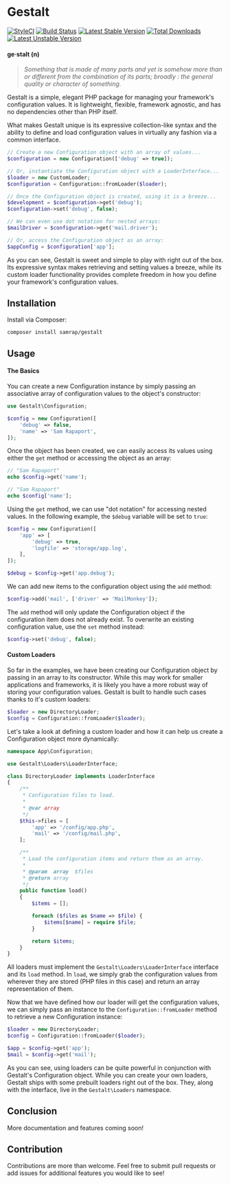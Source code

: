 # Gestalt

[![StyleCI](https://styleci.io/repos/67276253/shield?style=flat)](https://styleci.io/repos/67276253)
[![Build Status](https://travis-ci.org/samrap/gestalt.svg?branch=master)](https://travis-ci.org/samrap/gestalt)
[![Latest Stable Version](https://poser.pugx.org/samrap/gestalt/v/stable)](https://packagist.org/packages/samrap/gestalt)
[![Total Downloads](https://poser.pugx.org/samrap/gestalt/downloads)](https://packagist.org/packages/samrap/gestalt)
[![Latest Unstable Version](https://poser.pugx.org/samrap/gestalt/v/unstable)](https://packagist.org/packages/samrap/gestalt)

#### ge·stalt (n)
> _Something that is made of many parts and yet is somehow more than or different from the combination of its parts; broadly : the general quality or character of something._

Gestalt is a simple, elegant PHP package for managing your framework's configuration values. It is lightweight, flexible, framework agnostic, and has no dependencies other than PHP itself.

What makes Gestalt unique is its expressive collection-like syntax and the ability to define and load configuration values in virtually any fashion via a common interface.

```php
// Create a new Configuration object with an array of values...
$configuration = new Configuration(['debug' => true]);

// Or, instantiate the Configuration object with a LoaderInterface...
$loader = new CustomLoader;
$configuration = Configuration::fromLoader($loader);

// Once the Configuration object is created, using it is a breeze...
$development = $configuration->get('debug');
$configuration->set('debug', false);

// We can even use dot notation for nested arrays:
$mailDriver = $configuration->get('mail.driver');

// Or, access the Configuration object as an array:
$appConfig = $configuration['app'];
```

As you can see, Gestalt is sweet and simple to play with right out of the box. Its expressive syntax makes retrieving and setting values a breeze, while its custom loader functionality provides complete freedom in how you define your framework's configuration values.

## Installation
Install via Composer:

`composer install samrap/gestalt`

## Usage

#### The Basics
You can create a new Configuration instance by simply passing an associative array of configuration values to the object's constructor:

```php
use Gestalt\Configuration;

$config = new Configuration([
    'debug' => false,
    'name' => 'Sam Rapaport',
]); 
```

Once the object has been created, we can easily access its values using either the `get` method or accessing the object as an array:

```php
// "Sam Rapaport"
echo $config->get('name');

// "Sam Rapaport"
echo $config['name'];
```

Using the `get` method, we can use "dot notation" for accessing nested values. In the following example, the `$debug` variable will be set to `true`:

```php
$config = new Configuration([
    'app' => [
        'debug' => true,
        'logfile' => 'storage/app.log',
    ],
]);

$debug = $config->get('app.debug');
```

We can add new items to the configuration object using the `add` method:

```php
$config->add('mail', ['driver' => 'MailMonkey']);
```

The `add` method will only update the Configuration object if the configuration item does not already exist. To overwrite an existing configuration value, use the `set` method instead:

```php
$config->set('debug', false);
```

#### Custom Loaders
So far in the examples, we have been creating our Configuration object by passing in an array to its constructor. While this may work for smaller applications and frameworks, it is likely you have a more robust way of storing your configuration values. Gestalt is built to handle such cases thanks to it's custom loaders:

```php
$loader = new DirectoryLoader;
$config = Configuration::fromLoader($loader);
```

Let's take a look at defining a custom loader and how it can help us create a Configuration object more dynamically:

```php
namespace App\Configuration;

use Gestalt\Loaders\LoaderInterface;

class DirectoryLoader implements LoaderInterface
{
    /**
     * Configuration files to load.
     * 
     * @var array
     */
    $this->files = [
        'app' => '/config/app.php',
        'mail' => '/config/mail.php',
    ];

    /**
     * Load the configuration items and return them as an array.
     *
     * @param  array  $files
     * @return array
     */
    public function load()
    {
        $items = [];

        foreach ($files as $name => $file) {
            $items[$name] = require $file;
        }

        return $items;
    }
}
```

All loaders must implement the `Gestalt\Loaders\LoaderInterface` interface and its `load` method. In `load`, we simply grab the configuration values from wherever they are stored (PHP files in this case) and return an array representation of them.

Now that we have defined how our loader will get the configuration values, we can simply pass an instance to the `Configuration::fromLoader` method to retrieve a new Configuration instance:

```php
$loader = new DirectoryLoader;
$config = Configuration::fromLoader($loader);

$app = $config->get('app');
$mail = $config->get('mail');
```

As you can see, using loaders can be quite powerful in conjunction with Gestalt's Configuration object. While you can create your own loaders, Gestalt ships with some prebuilt loaders right out of the box. They, along with the interface, live in the `Gestalt\Loaders` namespace.

## Conclusion
More documentation and features coming soon!

## Contribution
Contributions are more than welcome. Feel free to submit pull requests or add issues for additional features you would like to see!
